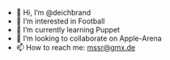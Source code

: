 - 👋 Hi, I’m @deichbrand
- 👀 I’m interested in Football
- 🌱 I’m currently learning Puppet
- 💞️ I’m looking to collaborate on Apple-Arena
- 📫 How to reach me: mssr@gmx.de

<!---
deichbrand/deichbrand is a ✨ special ✨ repository because its `README.md` (this file) appears on your GitHub profile.
You can click the Preview link to take a look at your changes.
--->
